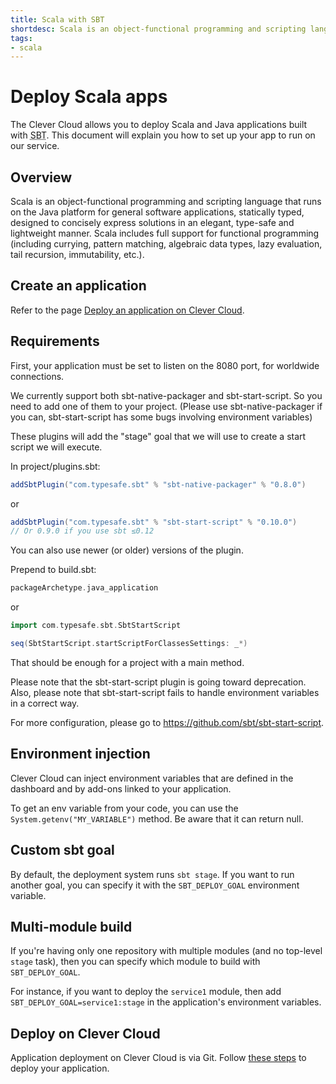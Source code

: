 ```yaml
---
title: Scala with SBT
shortdesc: Scala is an object-functional programming and scripting language that runs on the Java platform…
tags:
- scala
---
```


# Deploy Scala apps

The Clever Cloud allows you to deploy Scala and Java applications built with <acronym title="Simple Build Tool">SBT</acronym>.
This document will explain you how to set up your app to run on our service.

## Overview

Scala is an object-functional programming and scripting language that runs on the Java platform for general software
applications, statically typed, designed to concisely express solutions in an elegant, type-safe and lightweight manner.
Scala includes full support for functional programming (including currying, pattern matching, algebraic data types, lazy
evaluation, tail recursion, immutability, etc.).

## Create an application

Refer to the page [Deploy an application on Clever Cloud](/doc/clever-cloud-overview/add-application/).

## Requirements

First, your application must be set to listen on the 8080 port, for worldwide
connections.

We currently support both sbt-native-packager and sbt-start-script. So
you need to add one of them to your project. (Please use sbt-native-packager if you can,
sbt-start-script has some bugs involving environment variables)

These plugins will add the "stage" goal that we will use to create a
start script we will execute.

In project/plugins.sbt:

```scala
addSbtPlugin("com.typesafe.sbt" % "sbt-native-packager" % "0.8.0")
```

or

```scala
addSbtPlugin("com.typesafe.sbt" % "sbt-start-script" % "0.10.0")
// Or 0.9.0 if you use sbt ≤0.12
```


You can also use newer (or older) versions of the plugin.

Prepend to build.sbt:

```scala
packageArchetype.java_application
```

or

```scala
import com.typesafe.sbt.SbtStartScript

seq(SbtStartScript.startScriptForClassesSettings: _*)
```

That should be enough for a project with a main method.

Please note that the sbt-start-script plugin is going toward deprecation. Also, please
note that sbt-start-script fails to handle environment variables in a correct way.

For more configuration, please go to <a href="https://github.com/sbt/sbt-start-script" target="_blank">https://github.com/sbt/sbt-start-script</a>.

## Environment injection

Clever Cloud can inject environment variables that are defined in the
dashboard and by add-ons linked to your application.

To get an env variable from your code, you can use the `System.getenv("MY_VARIABLE")` method. Be aware that it can return null.

## Custom sbt goal

By default, the deployment system runs `sbt stage`. If you want to run another
goal, you can specify it with the `SBT_DEPLOY_GOAL` environment variable.

## Multi-module build

If you're having only one repository with multiple modules (and no top-level
`stage` task), then you can specify which module to build with
`SBT_DEPLOY_GOAL`.

For instance, if you want to deploy the `service1` module, then add
`SBT_DEPLOY_GOAL=service1:stage` in the application's environment variables.

## Deploy on Clever Cloud

Application deployment on Clever Cloud is via Git. Follow [these steps](/doc/clever-cloud-overview/add-application/) to deploy your application.
